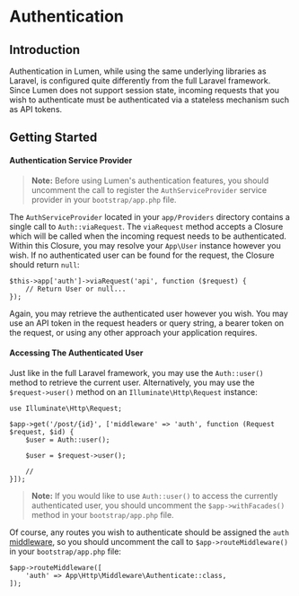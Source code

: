 # Authentication

## Introduction

Authentication in Lumen, while using the same underlying libraries as Laravel, is configured quite differently from the full Laravel framework. Since Lumen does not support session state, incoming requests that you wish to authenticate must be authenticated via a stateless mechanism such as API tokens.

## Getting Started

#### Authentication Service Provider

> **Note:** Before using Lumen's authentication features, you should uncomment the call to register the `AuthServiceProvider` service provider in your `bootstrap/app.php` file.

The `AuthServiceProvider` located in your `app/Providers` directory contains a single call to `Auth::viaRequest`. The `viaRequest` method accepts a Closure which will be called when the incoming request needs to be authenticated. Within this Closure, you may resolve your `App\User` instance however you wish. If no authenticated user can be found for the request, the Closure should return `null`:

    $this->app['auth']->viaRequest('api', function ($request) {
        // Return User or null...
    });

Again, you may retrieve the authenticated user however you wish. You may use an API token in the request headers or query string, a bearer token on the request, or using any other approach your application requires.

#### Accessing The Authenticated User

Just like in the full Laravel framework, you may use the `Auth::user()` method to retrieve the current user. Alternatively, you may use the `$request->user()` method on an `Illuminate\Http\Request` instance:

    use Illuminate\Http\Request;

    $app->get('/post/{id}', ['middleware' => 'auth', function (Request $request, $id) {
        $user = Auth::user();

        $user = $request->user();

        //
    }]);

> **Note:** If you would like to use `Auth::user()` to access the currently authenticated user, you should uncomment the `$app->withFacades()` method in your `bootstrap/app.php` file.

Of course, any routes you wish to authenticate should be assigned the `auth` [middleware](/docs/{{version}}/middleware), so you should uncomment the call to `$app->routeMiddleware()` in your `bootstrap/app.php` file:

    $app->routeMiddleware([
        'auth' => App\Http\Middleware\Authenticate::class,
    ]);